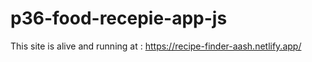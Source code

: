 # p36-food-recepie-app-js

This site is alive and running at : https://recipe-finder-aash.netlify.app/
